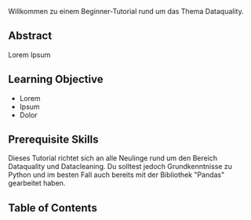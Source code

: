 
Willkommen zu einem Beginner-Tutorial rund um das Thema Dataquality.

## Abstract

Lorem Ipsum


## Learning Objective

- Lorem
- Ipsum
- Dolor

## Prerequisite Skills

Dieses Tutorial richtet sich an alle Neulinge rund um den Bereich Dataquality und Datacleaning. Du solltest jedoch Grundkenntnisse zu Python und im besten Fall auch bereits mit der Bibliothek "Pandas" gearbeitet haben.

## Table of Contents






